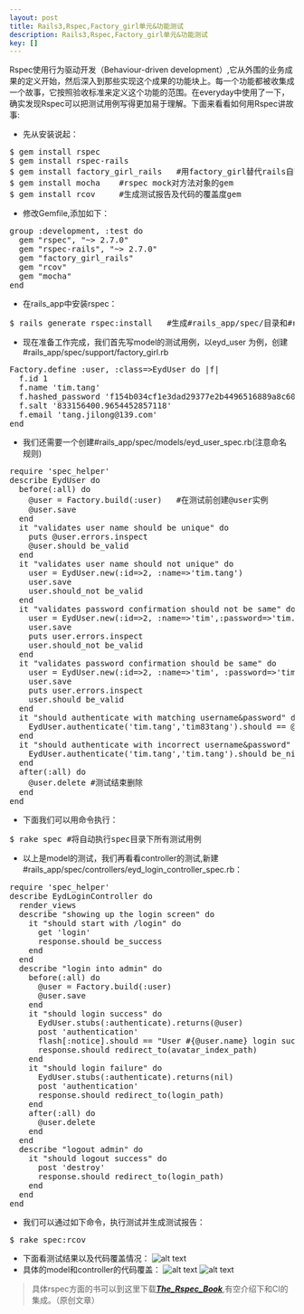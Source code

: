 ```yaml
---
layout: post
title: Rails3,Rspec,Factory_girl单元&功能测试
description: Rails3,Rspec,Factory_girl单元&功能测试
key: []
---
```

Rspec使用行为驱动开发（Behaviour-driven development）,它从外围的业务成果的定义开始，然后深入到那些实现这个成果的功能块上。每一个功能都被收集成一个故事，它按照验收标准来定义这个功能的范围。在everyday中使用了一下，确实发现Rspec可以把测试用例写得更加易于理解。下面来看看如何用Rspec讲故事:
 - 先从安装说起：
<pre>
$ gem install rspec
$ gem install rspec-rails
$ gem install factory_girl_rails   #用factory_girl替代rails自带的fixture,因为它更加灵活
$ gem install mocha    #rspec mock对方法对象的gem
$ gem install rcov     #生成测试报告及代码的覆盖度gem
</pre>
 - 修改Gemfile,添加如下：
<pre>
group :development, :test do
  gem "rspec", "~> 2.7.0"
  gem "rspec-rails", "~> 2.7.0"
  gem "factory_girl_rails"
  gem "rcov"
  gem "mocha"
end
</pre>
 - 在rails_app中安装rspec：
<pre>
$ rails generate rspec:install   #生成#rails_app/spec/目录和#rails_app/spec/spec_helper.rb
</pre>
 - 现在准备工作完成，我们首先写model的测试用例，以eyd_user 为例，创建#rails_app/spec/support/factory_girl.rb
<pre>
Factory.define :user, :class=>EydUser do |f|
  f.id 1
  f.name 'tim.tang'
  f.hashed_password 'f154b034cf1e3dad29377e2b4496516889a8c60'
  f.salt '833156400.9654452857118'
  f.email 'tang.jilong@139.com'
end
</pre>
 - 我们还需要一个创建#rails_app/spec/models/eyd_user_spec.rb(注意命名规则)
<pre>
require 'spec_helper'
describe EydUser do
  before(:all) do
    @user = Factory.build(:user)   #在测试前创建@user实例
    @user.save
  end
  it "validates user name should be unique" do
    puts @user.errors.inspect
    @user.should be_valid
  end
  it "validates user name should not unique" do
    user = EydUser.new(:id=>2, :name=>'tim.tang')
    user.save
    user.should_not be_valid
  end
  it "validates password confirmation should not be same" do
    user = EydUser.new(:id=>2, :name=>'tim',:password=>'tim.tang', :password_confirmation=>'tim')
    user.save
    puts user.errors.inspect
    user.should_not be_valid
  end
  it "validates password confirmation should be same" do
    user = EydUser.new(:id=>2, :name=>'tim', :password=>'tim.tang', :password_confirmation=>'tim.tang')
    user.save
    puts user.errors.inspect
    user.should be_valid
  end
  it "should authenticate with matching username&password" do
    EydUser.authenticate('tim.tang','tim83tang').should == @user
  end
  it "should authenticate with incorrect username&password" do
    EydUser.authenticate('tim.tang','tim.tang').should be_nil
  end
  after(:all) do
    @user.delete #测试结束删除
  end
end
</pre>
 - 下面我们可以用命令执行：
<pre>
$ rake spec #将自动执行spec目录下所有测试用例
</pre>
 - 以上是model的测试，我们再看看controller的测试,新建#rails_app/spec/controllers/eyd_login_controller_spec.rb：
<pre>
require 'spec_helper'
describe EydLoginController do
  render_views
  describe "showing up the login screen" do
    it "should start with /login" do
      get 'login'
      response.should be_success
    end
  end
  describe "login into admin" do
    before(:all) do
      @user = Factory.build(:user)
      @user.save
    end
    it "should login success" do
      EydUser.stubs(:authenticate).returns(@user)
      post 'authentication'
      flash[:notice].should == "User #{@user.name} login success"
      response.should redirect_to(avatar_index_path)
    end
    it "should login failure" do
      EydUser.stubs(:authenticate).returns(nil)
      post 'authentication'
      response.should redirect_to(login_path)
    end
    after(:all) do
      @user.delete
    end
  end
  describe "logout admin" do
    it "should logout success" do
      post 'destroy'
      response.should redirect_to(login_path)
    end
  end
end
</pre>
 - 我们可以通过如下命令，执行测试并生成测试报告：
<pre>
$ rake spec:rcov
</pre>
 - 下面看测试结果以及代码覆盖情况：
![alt text][1]
 - 具体的model和controller的代码覆盖：
![alt text][2]
![alt text][3]

> 具体rspec方面的书可以到这里下载[***The_Rspec_Book***][4],有空介绍下和CI的集成。（原创文章）


  [1]: http://cms.everyday-cn.com/system/pictures/1010/large_overview_rspec.png?1320803540 "cover"
  [2]: http://cms.everyday-cn.com/system/pictures/1009/large_eyd_user.png?1320803537 "rsec"
  [3]: http://cms.everyday-cn.com/system/pictures/1011/large_spec_eyd_controller.png?1320803542 "a"
  [4]: http://cms.everyday-cn.com/zh/ibook_download/12 "the rspec book"
